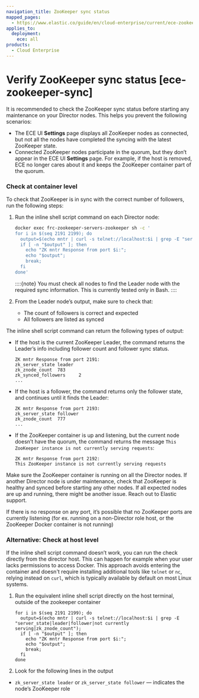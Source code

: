 ```yaml
---
navigation_title: ZooKeeper sync status
mapped_pages:
  - https://www.elastic.co/guide/en/cloud-enterprise/current/ece-zookeeper-sync.html
applies_to:
  deployment:
    ece: all
products:
  - Cloud Enterprise
---
```


# Verify ZooKeeper sync status [ece-zookeeper-sync]

It is recommended to check the ZooKeeper sync status before starting any maintenance on your Director nodes. This helps you prevent the following scenarios:

* The ECE UI **Settings** page displays all ZooKeeper nodes as connected, but not all the nodes have completed the syncing with the latest ZooKeeper state.
* Connected ZooKeeper nodes participate in the quorum, but they don’t appear in the ECE UI **Settings** page. For example, if the host is removed, ECE no longer cares about it and keeps the ZooKeeper container part of the quorum.


### Check at container level

To check that ZooKeeper is in sync with the correct number of followers, run the following steps:

1. Run the inline shell script command on each Director node:

    ```sh
    docker exec frc-zookeeper-servers-zookeeper sh -c '
    for i in $(seq 2191 2199); do 
      output=$(echo mntr | curl -s telnet://localhost:$i | grep -E "server_state|leader|follower|not currently serving|zk_znode_count"); 
      if [ -n "$output" ]; then 
        echo "ZK mntr Response from port $i:"; 
        echo "$output"; 
        break; 
      fi 
    done'
    ```

    ::::{note} 
    You must check all nodes to find the Leader node with the required sync information. This is currently tested only in Bash.
    ::::

2. From the Leader node’s output, make sure to check that:

    * The count of followers is correct and expected
    * All followers are listed as synced


The inline shell script command can return the following types of output:

* If the host is the current ZooKeeper Leader, the command returns the Leader’s info including follower count and follower sync status.

    ```
    ZK mntr Response from port 2191:
    zk_server_state leader
    zk_znode_count  783
    zk_synced_followers     2
    ...
    ```

* If the host is a follower, the command returns only the follower state, and continues until it finds the Leader:

    ```
    ZK mntr Response from port 2193:
    zk_server_state follower
    zk_znode_count  777
    ...
    ```

* If the ZooKeeper container is up and listening, but the current node doesn’t have the quorum, the command returns the message `This ZooKeeper instance is not currently serving requests`:

    ```
    ZK mntr Response from port 2192:
    This ZooKeeper instance is not currently serving requests
    ```


Make sure the ZooKeeper container is running on all the Director nodes. If another Director node is under maintenance, check that ZooKeeper is healthy and synced before starting any other nodes. If all expected nodes are up and running, there might be another issue. Reach out to Elastic support.

If there is no response on any port, it’s possible that no ZooKeeper ports are currently listening (for ex. running on a non-Director role host, or the ZooKeeper Docker container is not running)



### Alternative: Check at host level 

If the inline shell script command doesn’t work, you can run the check directly from the director host. This can happen for example when your user lacks permissions to access Docker. This approach avoids entering the container and doesn't require installing additional tools like `telnet` or `nc`, relying instead on `curl`, which is typically available by default on most Linux systems.

1. Run the equivalent inline shell script directly on the host terminal, outside of the zookeeper container
    ```
    for i in $(seq 2191 2199); do 
      output=$(echo mntr | curl -s telnet://localhost:$i | grep -E "server_state|leader|follower|not currently serving|zk_znode_count"); 
      if [ -n "$output" ]; then 
        echo "ZK mntr Response from port $i:"; 
        echo "$output"; 
        break; 
      fi 
    done
    ```
2. Look for the following lines in the output
  *  `zk_server_state leader` or `zk_server_state follower` — indicates the node’s ZooKeeper role

